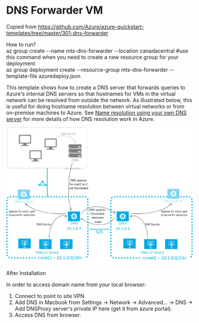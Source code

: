 # DNS Forwarder VM

Copied from https://github.com/Azure/azure-quickstart-templates/tree/master/301-dns-forwarder

How to run? <br/>
az group create --name mts-dns-forwarder --location canadacentral #use this command when you need to create a new resource group for your deployment <br/>
az group deployment create --resource-group mts-dns-forwarder --template-file azuredeploy.json <br/>

This template shows how to create a DNS server that forwards queries to Azure's internal DNS servers so that hostnames for VMs in the virtual network can be resolved from outside the network.  As illustrated below, this is useful for doing hostname resolution between virtual networks or from on-premise machines to Azure. See [Name resolution using your own DNS server](https://azure.microsoft.com/documentation/articles/virtual-networks-name-resolution-for-vms-and-role-instances/#name-resolution-using-your-own-dns-server) for more details of how DNS resolution work in Azure.

![Inter-vnet DNS](https://raw.githubusercontent.com/Azure/azure-quickstart-templates/master/301-dns-forwarder/images/inter-vnet-dns.png)


After Installation <br/>


In order to access domain name from your local browser: <br/>

1) Connect to point to site VPN <br/>
2) Add DNS in Macbook from Settings -> Network -> Advanced... -> DNS -> Add DNSProxy server's private IP here (get it from azure portal). <br/>
3) Access DNS from browser.

